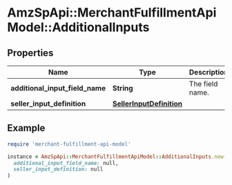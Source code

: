 # AmzSpApi::MerchantFulfillmentApiModel::AdditionalInputs

## Properties

| Name | Type | Description | Notes |
| ---- | ---- | ----------- | ----- |
| **additional_input_field_name** | **String** | The field name. | [optional] |
| **seller_input_definition** | [**SellerInputDefinition**](SellerInputDefinition.md) |  | [optional] |

## Example

```ruby
require 'merchant-fulfillment-api-model'

instance = AmzSpApi::MerchantFulfillmentApiModel::AdditionalInputs.new(
  additional_input_field_name: null,
  seller_input_definition: null
)
```

